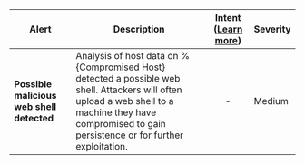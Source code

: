 |Alert|Description|Intent ([Learn more](#intentions))|Severity|
|----|----|:----:|--|
|**Possible malicious web shell detected**|Analysis of host data on %{Compromised Host} detected a possible web shell. Attackers will often upload a web shell to a machine they have compromised to gain persistence or for further exploitation.|-|Medium|


